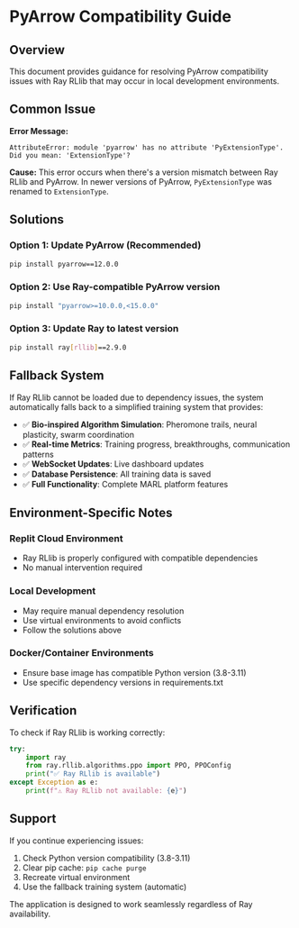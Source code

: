 # PyArrow Compatibility Guide

## Overview

This document provides guidance for resolving PyArrow compatibility issues with Ray RLlib that may occur in local development environments.

## Common Issue

**Error Message:**
```
AttributeError: module 'pyarrow' has no attribute 'PyExtensionType'. Did you mean: 'ExtensionType'?
```

**Cause:**
This error occurs when there's a version mismatch between Ray RLlib and PyArrow. In newer versions of PyArrow, `PyExtensionType` was renamed to `ExtensionType`.

## Solutions

### Option 1: Update PyArrow (Recommended)
```bash
pip install pyarrow==12.0.0
```

### Option 2: Use Ray-compatible PyArrow version
```bash
pip install "pyarrow>=10.0.0,<15.0.0"
```

### Option 3: Update Ray to latest version
```bash
pip install ray[rllib]==2.9.0
```

## Fallback System

If Ray RLlib cannot be loaded due to dependency issues, the system automatically falls back to a simplified training system that provides:

- ✅ **Bio-inspired Algorithm Simulation**: Pheromone trails, neural plasticity, swarm coordination
- ✅ **Real-time Metrics**: Training progress, breakthroughs, communication patterns
- ✅ **WebSocket Updates**: Live dashboard updates
- ✅ **Database Persistence**: All training data is saved
- ✅ **Full Functionality**: Complete MARL platform features

## Environment-Specific Notes

### Replit Cloud Environment
- Ray RLlib is properly configured with compatible dependencies
- No manual intervention required

### Local Development
- May require manual dependency resolution
- Use virtual environments to avoid conflicts
- Follow the solutions above

### Docker/Container Environments
- Ensure base image has compatible Python version (3.8-3.11)
- Use specific dependency versions in requirements.txt

## Verification

To check if Ray RLlib is working correctly:

```python
try:
    import ray
    from ray.rllib.algorithms.ppo import PPO, PPOConfig
    print("✅ Ray RLlib is available")
except Exception as e:
    print(f"⚠️ Ray RLlib not available: {e}")
```

## Support

If you continue experiencing issues:

1. Check Python version compatibility (3.8-3.11)
2. Clear pip cache: `pip cache purge`
3. Recreate virtual environment
4. Use the fallback training system (automatic)

The application is designed to work seamlessly regardless of Ray availability.